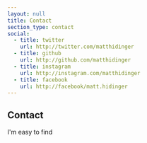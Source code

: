 ```yaml
---
layout: null
title: Contact
section_type: contact
social:
  - title: twitter
    url: http://twitter.com/matthidinger
  - title: github
    url: http://github.com/matthidinger
  - title: instagram
    url: http://instagram.com/matthidinger
  - title: facebook
    url: http://facebook/matt.hidinger
---
```

## Contact

I'm easy to find